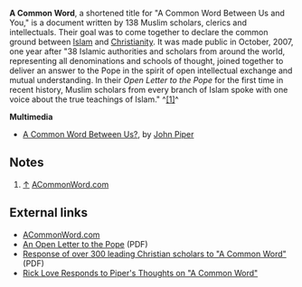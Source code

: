 **A Common Word**, a shortened title for "A Common Word Between Us
and You," is a document written by 138 Muslim scholars, clerics and
intellectuals. Their goal was to come together to declare the
common ground between [Islam](Islam "Islam") and
[Christianity](Christianity "Christianity"). It was made public in
October, 2007, one year after "38 Islamic authorities and scholars
from around the world, representing all denominations and schools
of thought, joined together to deliver an answer to the Pope in the
spirit of open intellectual exchange and mutual understanding. In
their *Open Letter to the Pope* for the first time in recent
history, Muslim scholars from every branch of Islam spoke with one
voice about the true teachings of Islam." ^[[1]](#note-0)^

**Multimedia**

-   [A Common Word Between Us?](http://www.desiringgod.org/Blog/1032_a_common_word_between_us/),
    by [John Piper](John_Piper "John Piper")


## Notes

1.  [↑](#ref-0) [ACommonWord.com](http://www.acommonword.com/)

## External links

-   [ACommonWord.com](http://www.acommonword.com/)
-   [An Open Letter to the Pope](http://www.islamicamagazine.com/issue18/openletter18_lowres.pdf)
    (PDF)
-   [Response of over 300 leading Christian scholars to "A Common Word"](http://www.acommonword.com/lib/downloads/fullpageadbold18.pdf)
    (PDF)
-   [Rick Love Responds to Piper's Thoughts on "A Common Word"](http://www.desiringgod.org/Blog/1036_rick_love_responds_to_pipers_thoughts_on_a_common_word/)



